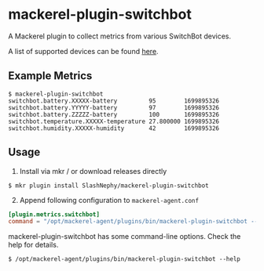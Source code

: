 # mackerel-plugin-switchbot

A Mackerel plugin to collect metrics from various SwitchBot devices.

A list of supported devices can be found [here](https://github.com/SlashNephy/mackerel-plugin-switchbot/blob/master/metrics.go#L145).

## Example Metrics

```console
$ mackerel-plugin-switchbot
switchbot.battery.XXXXX-battery         95        1699895326
switchbot.battery.YYYYY-battery         97        1699895326
switchbot.battery.ZZZZZ-battery         100       1699895326
switchbot.temperature.XXXXX-temperature 27.800000 1699895326
switchbot.humidity.XXXXX-humidity       42        1699895326
```

## Usage

1. Install via mkr / or download releases directly

```console
$ mkr plugin install SlashNephy/mackerel-plugin-switchbot
```

2. Append following configuration to `mackerel-agent.conf`

```conf
[plugin.metrics.switchbot]
command = "/opt/mackerel-agent/plugins/bin/mackerel-plugin-switchbot --open-token XXX --secret-key XXX"
```

mackerel-plugin-switchbot has some command-line options. Check the help for details.

```console
$ /opt/mackerel-agent/plugins/bin/mackerel-plugin-switchbot --help
```
